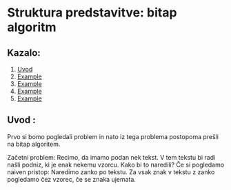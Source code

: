 # Struktura predstavitve: bitap algoritm
## Kazalo:
1. [Uvod](#uvod)
2. [Example](#example)
3. [Example](#example)
4. [Example](#example)
5. [Example](#example)

## Uvod  <a name="uvod"></a> :  
Prvo si bomo pogledali problem in nato iz tega problema postopoma prešli na bitap algoritem.

Začetni problem:
Recimo, da imamo podan nek tekst. V tem tekstu bi radi našli podniz, ki je enak nekemu vzorcu. Kako bi to naredili? Če si pogledamo naiven pristop: Naredimo zanko po tekstu. Za vsak znak v tekstu z zanko pogledamo čez vzorec, če se znaka ujemata.
